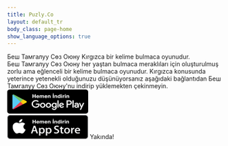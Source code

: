 ```yaml
---
title: Puzly.Co
layout: default_tr
body_class: page-home
show_language_options: true
---
```


<section class="section download-section">
	<div class="container">
		<div class="section-content">
			<div class="section-title">
				<span>Беш Тамгалуу Сөз Оюну</span> Kırgızca bir kelime bulmaca oyunudur.
			</div>
			<div class="section-text">
				<span>Беш Тамгалуу Сөз Оюну</span> her yaştan bulmaca meraklıları için oluşturulmuş zorlu ama eğlenceli bir kelime bulmaca oyunudur. Kırgızca konusunda yeterince yetenekli olduğunuzu düşünüyorsanız aşağıdaki bağlantıdan <span>Беш Тамгалуу Сөз Оюну</span>'nu indirip yüklemekten çekinmeyin.
			</div>
			<div class="section-badge">
				<a href="https://play.google.com/store/apps/details?id=co.puzly.btso" target="_blank"><img alt="Get it on Google Play" id="logo-img" width="188" height="56" src="/images/google-play-badge-tr.png" /></a>
				<div class="app-badge-container">
					<img alt="Get it on App Store" id="logo-img" width="188" height="56" src="/images/app-store-badge-tr.png" />
					<span>Yakında!</span>
				</div>
			</div>
		</div>
	</div>
</section>